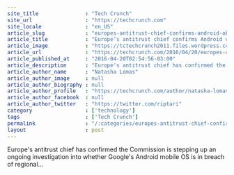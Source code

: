 ```yaml
---
site_title               : "Tech Crunch"
site_url                 : "https://techcrunch.com"
site_locale              : "en_US"
article_slug             : "europes-antitrust-chief-confirms-android-objections"
article_title            : "Europe’s antitrust chief confirms Android objections"
article_image            : "https://tctechcrunch2011.files.wordpress.com/2016/04/screen-shot-2016-04-20-at-11-43-38-am1.png?w=613&h=342&crop=1"
article_url              : "https://techcrunch.com/2016/04/20/europes-antitrust-chief-confirms-android-objections/"
article_published_at     : "2016-04-20T02:54:56-03:00"
article_description      : "Europe's antitrust chief has confirmed the Commission is stepping up an ongoing investigation into whether Google's Android mobile OS is in breach of regional..."
article_author_name      : "Natasha Lomas"
article_author_image     : null
article_author_biography : null
article_author_profile   : "https://techcrunch.com/author/natasha-lomas/"
article_author_facebook  : null
article_author_twitter   : "https://twitter.com/riptari"
category                 : ['technology']
tags                     : ['Tech Crunch']
permalink                : "/:categories/europes-antitrust-chief-confirms-android-objections/"
layout                   : post
---
```


Europe's antitrust chief has confirmed the Commission is stepping up an ongoing investigation into whether Google's Android mobile OS is in breach of regional...
